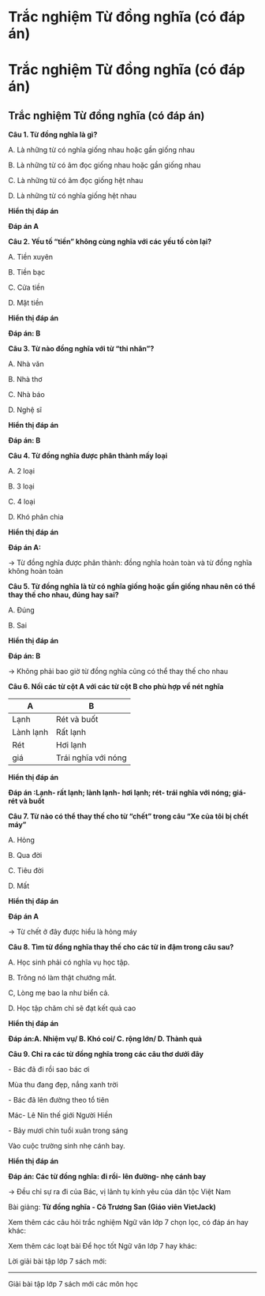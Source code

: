 # Trắc nghiệm Từ đồng nghĩa (có đáp án)

# Trắc nghiệm Từ đồng nghĩa (có đáp án)

## Trắc nghiệm Từ đồng nghĩa (có đáp án)

**Câu 1. Từ đồng nghĩa là gì?**

A. Là những từ có nghĩa giống nhau hoặc gần giống nhau

B. Là những từ có âm đọc giống nhau hoặc gần giống nhau

C. Là những từ có âm đọc giống hệt nhau

D. Là những từ có nghĩa giống hệt nhau

**Hiển thị đáp án**

**Đáp án A**

**Câu 2. Yếu tố “tiền” không cùng nghĩa với các yếu tố còn lại?**

A. Tiền xuyên

B. Tiền bạc

C. Cửa tiền

D. Mặt tiền

**Hiển thị đáp án**

**Đáp án: B**

**Câu 3. Từ nào đồng nghĩa với từ “thi nhân”?**

A. Nhà văn

B. Nhà thơ

C. Nhà báo

D. Nghệ sĩ

**Hiển thị đáp án**

**Đáp án: B**

**Câu 4. Từ đồng nghĩa được phân thành mấy loại**

A. 2 loại

B. 3 loại

C. 4 loại

D. Khó phân chia

**Hiển thị đáp án**

**Đáp án A:**

→ Từ đồng nghĩa được phân thành: đồng nghĩa hoàn toàn và từ đồng nghĩa không hoàn toàn

**Câu 5. Từ đồng nghĩa là từ có nghĩa giống hoặc gần giống nhau nên có thể thay thế cho nhau, đúng hay sai?**

A. Đúng

B. Sai

**Hiển thị đáp án**

**Đáp án: B**

→ Không phải bao giờ từ đồng nghĩa cũng có thể thay thế cho nhau

**Câu 6. Nối các từ cột A với các từ cột B cho phù hợp về nét nghĩa**

A | B  
---|---  
Lạnh | Rét và buốt  
Lành lạnh | Rất lạnh  
Rét|  Hơi lạnh  
giá | Trái nghĩa với nóng  
**Hiển thị đáp án**

**Đáp án :Lạnh- rất lạnh; lành lạnh- hơi lạnh; rét- trái nghĩa với nóng; giá- rét và buốt**

**Câu 7. Từ nào có thể thay thế cho từ “chết” trong câu “Xe của tôi bị chết máy”**

A. Hỏng

B. Qua đời

C. Tiêu đời

D. Mất

**Hiển thị đáp án**

**Đáp án A**

→ Từ chết ở đây được hiểu là hỏng máy

**Câu 8. Tìm từ đồng nghĩa thay thế cho các từ in đậm trong câu sau?**

A. Học sinh phải có nghĩa vụ học tập.

B. Trông nó làm thật chướng mắt.

C, Lòng mẹ bao la như biển cả.

D. Học tập chăm chỉ sẽ đạt kết quả cao

**Hiển thị đáp án**

**Đáp án:A. Nhiệm vụ/ B. Khó coi/ C. rộng lớn/ D. Thành quả**

**Câu 9. Chỉ ra các từ đồng nghĩa trong các câu thơ dưới đây**

\- Bác đã đi rồi sao bác ơi

Mùa thu đang đẹp, nắng xanh trời

\- Bác đã lên đường theo tổ tiên

Mác- Lê Nin thế giới Người Hiền

\- Bảy mươi chín tuổi xuân trong sáng

Vào cuộc trường sinh nhẹ cánh bay.

**Hiển thị đáp án**

**Đáp án: Các từ đồng nghĩa: đi rồi- lên đường- nhẹ cánh bay**

→ Đều chỉ sự ra đi của Bác, vị lãnh tụ kính yêu của dân tộc Việt Nam

Bài giảng: **Từ đồng nghĩa - Cô Trương San (Giáo viên VietJack)**

Xem thêm các câu hỏi trắc nghiệm Ngữ văn lớp 7 chọn lọc, có đáp án hay khác:

Xem thêm các loạt bài Để học tốt Ngữ văn lớp 7 hay khác:

Lời giải bài tập lớp 7 sách mới:

* * *

Giải bài tập lớp 7 sách mới các môn học
